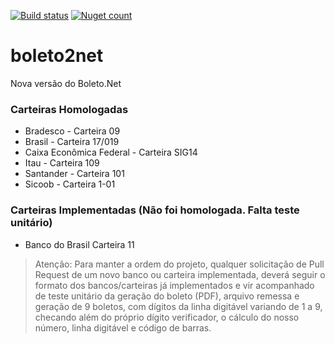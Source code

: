 [![Build status](https://ci.appveyor.com/api/projects/status/r9ovipu6yu7numn6?svg=true)](https://ci.appveyor.com/project/carloscds/boleto2net)
[![Nuget count](http://img.shields.io/nuget/v/Boleto2.Net.svg)](http://www.nuget.org/packages/Boleto2.Net/)


# boleto2net
Nova versão do Boleto.Net

### Carteiras Homologadas
* Bradesco - Carteira 09
* Brasil - Carteira 17/019
* Caixa Econômica Federal - Carteira SIG14
* Itau - Carteira 109
* Santander - Carteira 101
* Sicoob - Carteira 1-01

### Carteiras Implementadas (Não foi homologada. Falta teste unitário)
* Banco do Brasil Carteira 11

> Atenção: Para manter a ordem do projeto, qualquer solicitação de Pull Request de um novo banco ou carteira implementada, deverá seguir o formato dos bancos/carteiras já implementados e vir acompanhado de teste unitário da geração do boleto (PDF), arquivo remessa e geração de 9 boletos, com dígitos da linha digitável variando de 1 a 9, checando além do próprio dígito verificador, o cálculo do nosso número, linha digitável e código de barras.
